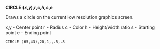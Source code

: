 **CIRCLE (*x*,*y*),*r*,*c*,*h*,*s*,*e***

Draws a circle on the current low resolution graphics screen.

  x,y - Center point
  r   - Radius
  c   - Color
  h   - Height/width ratio
  s   - Starting point
  e   - Ending point

```ecb2
CIRCLE (65,43),20,1,,.5,.8
```
